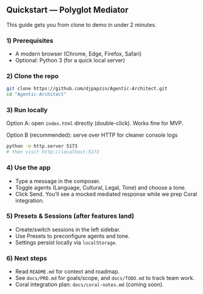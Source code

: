 ## Quickstart — Polyglot Mediator

This guide gets you from clone to demo in under 2 minutes.

### 1) Prerequisites
- A modern browser (Chrome, Edge, Firefox, Safari)
- Optional: Python 3 (for a quick local server)

### 2) Clone the repo
```bash
git clone https://github.com/djpapzin/Agentic-Architect.git
cd "Agentic-Architect"
```

### 3) Run locally
Option A: open `index.html` directly (double-click). Works fine for MVP.

Option B (recommended): serve over HTTP for cleaner console logs
```bash
python -m http.server 5173
# then visit http://localhost:5173
```

### 4) Use the app
- Type a message in the composer.
- Toggle agents (Language, Cultural, Legal, Tone) and choose a tone.
- Click Send. You’ll see a mocked mediated response while we prep Coral integration.

### 5) Presets & Sessions (after features land)
- Create/switch sessions in the left sidebar.
- Use Presets to preconfigure agents and tone.
- Settings persist locally via `localStorage`.

### 6) Next steps
- Read `README.md` for context and roadmap.
- See `docs/PRD.md` for goals/scope, and `docs/TODO.md` to track team work.
- Coral integration plan: `docs/coral-notes.md` (coming soon).


